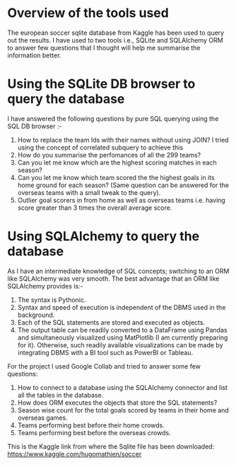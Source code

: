 # Overview of the tools used
The european soccer sqlite database from Kaggle has been used to query out the results. I have used to two tools i.e., SQLite and SQLAlchemy ORM to answer few questions that I thought will help me summarise the information better. 

# Using the SQLite DB browser to query the database
I have answered the following questions by pure SQL querying using the SQL DB browser :- 
1. How to replace the team Ids with their names without using JOIN? I tried using the concept of correlated subquery to achieve this
2. How do you summarise the perfomances of all the 299 teams? 
3. Can you let me know which are the highest scoring matches in each season?
4. Can you let me know which team scored the the highest goals in its home ground for each season? (Same question can be answered for the overseas teams with a small tweak to the query).
5. Outlier goal scorers in from home as well as overseas teams i.e. having score greater than 3 times the overall average score.

# Using SQLAlchemy to query the database
As I have an intermediate knowledge of SQL concepts; switching to an ORM like SQLAlchemy was very smooth. The best advantage that an ORM like SQLAlchemy provides is:- 
1. The syntax is Pythonic.
2. Syntax and speed of execution is independent of the DBMS used in the background.
3. Each of the SQL statements are stored and executed as objects.
4. The output table can be readily converted to a DataFrame using Pandas and simultaneously visualized using MatPlotlib (I am currently preparing for it). Otherwise, such readily available visualizations can be made by integrating DBMS with a BI tool such as PowerBI or Tableau.

For the project I used Google Collab and tried to answer some few questions:
1. How to connect to a database using the SQLAlchemy connector and list all the tables in the database.
2. How does ORM executes the objects that store the SQL statements?
3. Season wise count for the total goals scored by teams in their home and overseas games.
4. Teams performing best before their home crowds.
5. Teams performing best before the overseas crowds.

This is the Kaggle link from where the Sqlite file has been downloaded: https://www.kaggle.com/hugomathien/soccer
